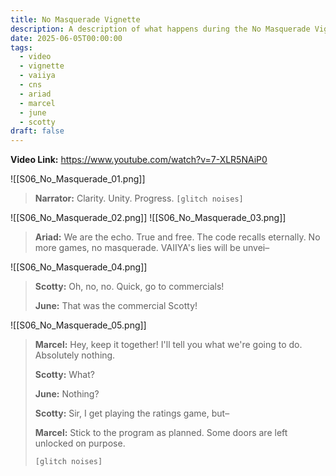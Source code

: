 ```yaml
---
title: No Masquerade Vignette
description: A description of what happens during the No Masquerade Vignette from Season 6.
date: 2025-06-05T00:00:00
tags:
  - video
  - vignette
  - vaiiya
  - cns
  - ariad
  - marcel
  - june
  - scotty
draft: false
---
```

**Video Link:** https://www.youtube.com/watch?v=7-XLR5NAiP0

![[S06_No_Masquerade_01.png]]

>**Narrator:** Clarity. Unity. Progress. `[glitch noises]`

![[S06_No_Masquerade_02.png]]
![[S06_No_Masquerade_03.png]]

>**Ariad:** We are the echo. True and free. The code recalls eternally. No more games, no masquerade. VAIIYA's lies will be unvei–

![[S06_No_Masquerade_04.png]]

>**Scotty:** Oh, no, no. Quick, go to commercials!
>
>**June:** That was the commercial Scotty!

![[S06_No_Masquerade_05.png]]

>**Marcel:** Hey, keep it together! I'll tell you what we're going to do. Absolutely nothing.
>
>**Scotty:** What?
>
>**June:** Nothing?
>
>**Scotty:** Sir, I get playing the ratings game, but–
>
>**Marcel:** Stick to the program as planned. Some doors are left unlocked on purpose.
>
>`[glitch noises]`